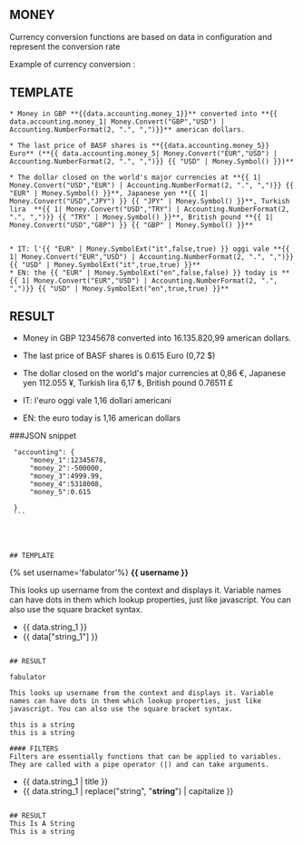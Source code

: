 ## MONEY
Currency conversion functions are based on data in configuration and represent the conversion rate 

Example of currency conversion :

## TEMPLATE
```
* Money in GBP **{{data.accounting.money_1}}** converted into **{{ data.accounting.money_1| Money.Convert("GBP","USD") | Accounting.NumberFormat(2, ".", ",")}}** american dollars.

* The last price of BASF shares is **{{data.accounting.money_5}} Euro** (**{{ data.accounting.money_5| Money.Convert("EUR","USD") | Accounting.NumberFormat(2, ".", ",")}} {{ "USD" | Money.Symbol() }})**

* The dollar closed on the world's major currencies at **{{ 1| Money.Convert("USD","EUR") | Accounting.NumberFormat(2, ".", ",")}} {{ "EUR" | Money.Symbol() }}**, Japanese yen **{{ 1| Money.Convert("USD","JPY") }} {{ "JPY" | Money.Symbol() }}**, Turkish lira  **{{ 1| Money.Convert("USD","TRY") | Accounting.NumberFormat(2, ".", ",")}} {{ "TRY" | Money.Symbol() }}**, British pound **{{ 1| Money.Convert("USD","GBP") }} {{ "GBP" | Money.Symbol() }}**


* IT: l'{{ "EUR" | Money.SymbolExt("it",false,true) }} oggi vale **{{ 1| Money.Convert("EUR","USD") | Accounting.NumberFormat(2, ".", ",")}} 
{{ "USD" | Money.SymbolExt("it",true,true) }}**
* EN: the {{ "EUR" | Money.SymbolExt("en",false,false) }} today is **{{ 1| Money.Convert("EUR","USD") | Accounting.NumberFormat(2, ".", ",")}} {{ "USD" | Money.SymbolExt("en",true,true) }}**
```


## RESULT
* Money in GBP 12345678 converted into 16.135.820,99 american dollars.

* The last price of BASF shares is 0.615 Euro (0,72 $)

* The dollar closed on the world's major currencies at 0,86 €, Japanese yen 112.055 ¥, Turkish lira 6,17 ₺, British pound 0.76511 £

* IT: l'euro oggi vale 1,16 dollari americani

* EN: the euro today is 1,16 american dollars



###JSON snippet
   
   ```
    "accounting": {
	    "money_1":12345678,
	    "money_2":-500000,
	    "money_3":4999.99,
	    "money_4":5318008,
	    "money_5":0.615
	    
	}
    ```
	 
	 
	 
	 
## TEMPLATE

```

{% set username='fabulator'%}
**{{ username }}**

This looks up username from the context and displays it. Variable names can have dots in them which lookup properties, just like javascript. You can also use the square bracket syntax.

* {{ data.string_1 }}
* {{ data["string_1"] }}
```

## RESULT

fabulator

This looks up username from the context and displays it. Variable names can have dots in them which lookup properties, just like javascript. You can also use the square bracket syntax.

this is a string
this is a string

#### FILTERS
Filters are essentially functions that can be applied to variables. They are called with a pipe operator (|) and can take arguments.

```
* {{ data.string_1 | title }}
* {{ data.string_1 | replace("string", "**string**") | capitalize }}
```

## RESULT
This Is A String
This is a string